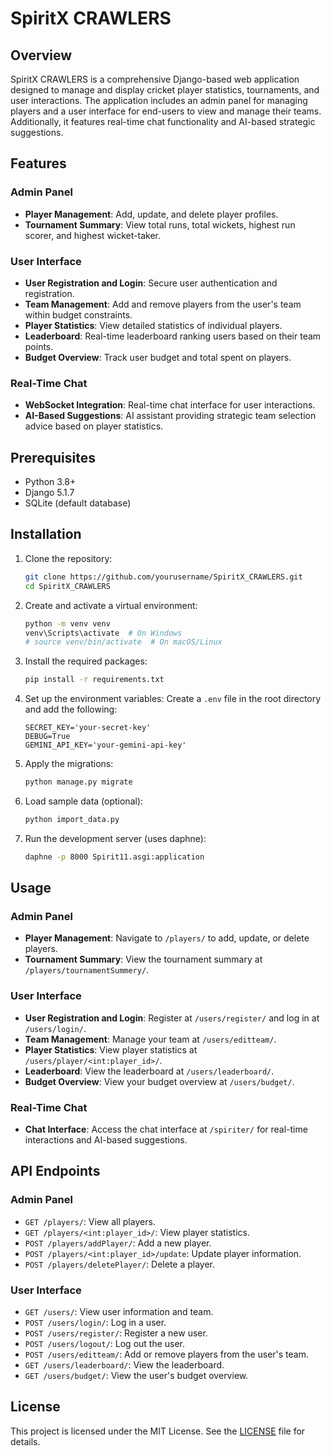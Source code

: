 # SpiritX CRAWLERS

## Overview

SpiritX CRAWLERS is a comprehensive Django-based web application designed to manage and display cricket player statistics, tournaments, and user interactions. The application includes an admin panel for managing players and a user interface for end-users to view and manage their teams. Additionally, it features real-time chat functionality and AI-based strategic suggestions.

## Features

### Admin Panel
- **Player Management**: Add, update, and delete player profiles.
- **Tournament Summary**: View total runs, total wickets, highest run scorer, and highest wicket-taker.

### User Interface
- **User Registration and Login**: Secure user authentication and registration.
- **Team Management**: Add and remove players from the user's team within budget constraints.
- **Player Statistics**: View detailed statistics of individual players.
- **Leaderboard**: Real-time leaderboard ranking users based on their team points.
- **Budget Overview**: Track user budget and total spent on players.

### Real-Time Chat
- **WebSocket Integration**: Real-time chat interface for user interactions.
- **AI-Based Suggestions**: AI assistant providing strategic team selection advice based on player statistics.

## Prerequisites

- Python 3.8+
- Django 5.1.7
- SQLite (default database)

## Installation

1. Clone the repository:
    ```sh
    git clone https://github.com/yourusername/SpiritX_CRAWLERS.git
    cd SpiritX_CRAWLERS
    ```

2. Create and activate a virtual environment:
    ```sh
    python -m venv venv
    venv\Scripts\activate  # On Windows
    # source venv/bin/activate  # On macOS/Linux
    ```

3. Install the required packages:
    ```sh
    pip install -r requirements.txt
    ```

4. Set up the environment variables:
    Create a `.env` file in the root directory and add the following:
    ```
    SECRET_KEY='your-secret-key'
    DEBUG=True
    GEMINI_API_KEY='your-gemini-api-key'
    ```

5. Apply the migrations:
    ```sh
    python manage.py migrate
    ```

6. Load sample data (optional):
    ```sh
    python import_data.py
    ```

7. Run the development server (uses daphne):
    ```sh
    daphne -p 8000 Spirit11.asgi:application
    ```

## Usage

### Admin Panel

- **Player Management**: Navigate to `/players/` to add, update, or delete players.
- **Tournament Summary**: View the tournament summary at `/players/tournamentSummery/`.

### User Interface

- **User Registration and Login**: Register at `/users/register/` and log in at `/users/login/`.
- **Team Management**: Manage your team at `/users/editteam/`.
- **Player Statistics**: View player statistics at `/users/player/<int:player_id>/`.
- **Leaderboard**: View the leaderboard at `/users/leaderboard/`.
- **Budget Overview**: View your budget overview at `/users/budget/`.

### Real-Time Chat

- **Chat Interface**: Access the chat interface at `/spiriter/` for real-time interactions and AI-based suggestions.

## API Endpoints

### Admin Panel

- `GET /players/`: View all players.
- `GET /players/<int:player_id>/`: View player statistics.
- `POST /players/addPlayer/`: Add a new player.
- `POST /players/<int:player_id>/update`: Update player information.
- `POST /players/deletePlayer/`: Delete a player.

### User Interface

- `GET /users/`: View user information and team.
- `POST /users/login/`: Log in a user.
- `POST /users/register/`: Register a new user.
- `POST /users/logout/`: Log out the user.
- `POST /users/editteam/`: Add or remove players from the user's team.
- `GET /users/leaderboard/`: View the leaderboard.
- `GET /users/budget/`: View the user's budget overview.

## License

This project is licensed under the MIT License. See the [LICENSE](LICENSE) file for details.